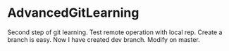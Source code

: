 # AdvancedGitLearning
Second step of git learning.
Test remote operation with local rep.
Create a branch is easy. Now I have created dev branch.
Modify on master.